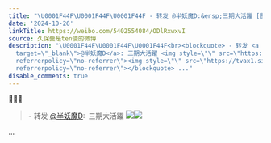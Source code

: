 ```yaml
---
title: "\U0001F44F\U0001F44F\U0001F44F - 转发 @半妖魔D:&ensp;三期大活躍 [图片][图片]"
date: '2024-10-26'
linkTitle: https://weibo.com/5402554084/ODlRxwxvI
source: 久保醬是ten使的微博
description: "\U0001F44F\U0001F44F\U0001F44F<br><blockquote> - 转发 <a href=\"https://weibo.com/3661705264\"
  target=\"_blank\">@半妖魔D</a>: 三期大活躍 <img style=\"\" src=\"https://tvax4.sinaimg.cn/large/da413030gy1huzyj10rfej20u00v7gqs.jpg\"
  referrerpolicy=\"no-referrer\"><img style=\"\" src=\"https://tvax1.sinaimg.cn/large/da413030gy1huzyizmrawj21y50u0wut.jpg\"
  referrerpolicy=\"no-referrer\"></blockquote> ..."
disable_comments: true
---
```

👏👏👏<br><blockquote> - 转发 <a href="https://weibo.com/3661705264" target="_blank">@半妖魔D</a>: 三期大活躍 <img style="" src="https://tvax4.sinaimg.cn/large/da413030gy1huzyj10rfej20u00v7gqs.jpg" referrerpolicy="no-referrer"><img style="" src="https://tvax1.sinaimg.cn/large/da413030gy1huzyizmrawj21y50u0wut.jpg" referrerpolicy="no-referrer"></blockquote> ...
